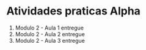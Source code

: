 # Atividades praticas Alpha
 1. Modulo 2 - Aula 1 entregue
 2. Modulo 2 - Aula 2 entregue
  3. Modulo 2 - Aula 3 entregue
